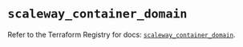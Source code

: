 # `scaleway_container_domain`

Refer to the Terraform Registry for docs: [`scaleway_container_domain`](https://registry.terraform.io/providers/scaleway/scaleway/2.49.0/docs/resources/container_domain).
